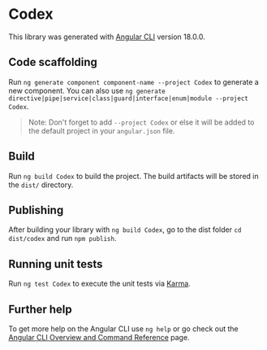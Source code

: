 # Codex

This library was generated with [Angular CLI](https://github.com/angular/angular-cli) version 18.0.0.

## Code scaffolding

Run `ng generate component component-name --project Codex` to generate a new component. You can also use `ng generate directive|pipe|service|class|guard|interface|enum|module --project Codex`.
> Note: Don't forget to add `--project Codex` or else it will be added to the default project in your `angular.json` file. 

## Build

Run `ng build Codex` to build the project. The build artifacts will be stored in the `dist/` directory.

## Publishing

After building your library with `ng build Codex`, go to the dist folder `cd dist/codex` and run `npm publish`.

## Running unit tests

Run `ng test Codex` to execute the unit tests via [Karma](https://karma-runner.github.io).

## Further help

To get more help on the Angular CLI use `ng help` or go check out the [Angular CLI Overview and Command Reference](https://angular.dev/tools/cli) page.
